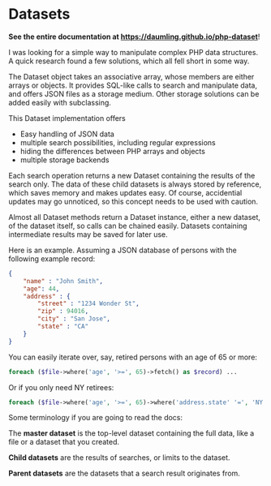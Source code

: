 # Datasets

**See the entire documentation at https://daumling.github.io/php-dataset**!

I was looking for a simple way to manipulate complex PHP data structures. A quick research found a few solutions, which all fell short in some way.

The Dataset object takes an associative array, whose members are either arrays or objects. It provides SQL-like calls to search and manipulate data, and offers JSON files as a storage medium. Other storage solutions can be added easily with subclassing.

This Dataset implementation offers

  * Easy handling of JSON data
  * multiple search possibilities, including regular expressions
  * hiding the differences between PHP arrays and objects
  * multiple storage backends

Each search operation returns a new Dataset containing the results of the search only. The data of these child datasets is always stored by reference, which saves memory and makes updates easy. Of course, accidential updates may go unnoticed, so this concept needs to be used with caution.

Almost all Dataset methods return a Dataset instance, either a new dataset, of the dataset itself, so calls can be chained easily. Datasets containing intermediate results may be saved for later use.

Here is an example. Assuming a JSON database of persons with the following example record:
```json
{
    "name" : "John Smith",
    "age": 44,
    "address" : {
        "street" : "1234 Wonder St",
        "zip" : 94016,
        "city" : "San Jose",
        "state" : "CA"
    }
}
```
You can easily iterate over, say, retired persons with an age of 65 or more:

```php
foreach ($file->where('age', '>=', 65)->fetch() as $record) ...
```
Or if you only need NY retirees:
```php
foreach ($file->where('age', '>=', 65)->where('address.state' '=', 'NY')->fetch() as $record) ...
```

Some terminology if you are going to read the docs:

The **master dataset** is the top-level dataset containing the full data, like a file or a dataset that you created.

**Child datasets** are the results of searches, or limits to the dataset.

**Parent datasets** are the datasets that a search result originates from.
